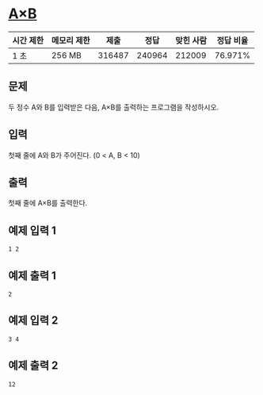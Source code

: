 # [A×B](https://www.acmicpc.net/problem/10998)

| 시간 제한 | 메모리 제한 | 제출 | 정답 | 맞힌 사람 | 정답 비율 |
| --- | --- | --- | --- | --- | --- |
| 1 초 | 256 MB | 316487 | 240964 | 212009 | 76.971% |

## 문제

두 정수 A와 B를 입력받은 다음, A×B를 출력하는 프로그램을 작성하시오.

## 입력

첫째 줄에 A와 B가 주어진다. (0 < A, B < 10)

## 출력

첫째 줄에 A×B를 출력한다.

## 예제 입력 1

```
1 2

```

## 예제 출력 1

```
2

```

## 예제 입력 2

```
3 4

```

## 예제 출력 2

```
12
```
